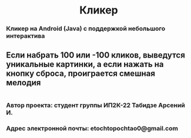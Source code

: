 <h1 align="center">Кликер</h1>
<h3>Кликер на Android (Java) c поддержкой небольшого интерактива</h3>
<h2>Если набрать 100 или -100 кликов, выведутся уникальные картинки, а если нажать на кнопку сброса, проиграется смешная мелодия</h2>
<h1/>
<h3>Автор проекта: студент группы ИП2К-22 Табидзе Арсений И.</h3>
<h3>Адрес электронной почты: etochtopochtao0@gmail.com</h3>
